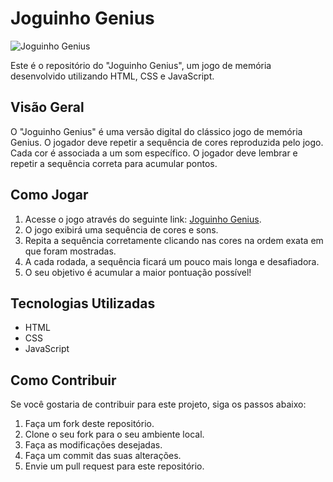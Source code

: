 # Joguinho Genius

![Joguinho Genius](https://meusjoguinhos.vercel.app/img/JoguinhoGenius.png)

Este é o repositório do "Joguinho Genius", um jogo de memória desenvolvido utilizando HTML, CSS e JavaScript.

## Visão Geral

O "Joguinho Genius" é uma versão digital do clássico jogo de memória Genius. O jogador deve repetir a sequência de cores reproduzida pelo jogo. Cada cor é associada a um som específico. O jogador deve lembrar e repetir a sequência correta para acumular pontos.

## Como Jogar

1. Acesse o jogo através do seguinte link: [Joguinho Genius](https://joguinhogenius.vercel.app/).
2. O jogo exibirá uma sequência de cores e sons.
3. Repita a sequência corretamente clicando nas cores na ordem exata em que foram mostradas.
4. A cada rodada, a sequência ficará um pouco mais longa e desafiadora.
5. O seu objetivo é acumular a maior pontuação possível!

## Tecnologias Utilizadas

-   HTML
-   CSS
-   JavaScript

## Como Contribuir

Se você gostaria de contribuir para este projeto, siga os passos abaixo:

1. Faça um fork deste repositório.
2. Clone o seu fork para o seu ambiente local.
3. Faça as modificações desejadas.
4. Faça um commit das suas alterações.
5. Envie um pull request para este repositório.

#
